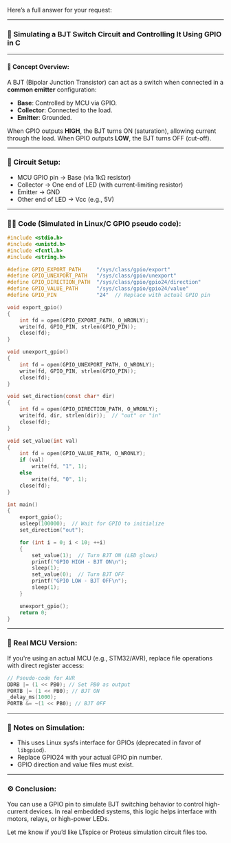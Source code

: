 Here’s a full answer for your request:

---

### 🔧 Simulating a BJT Switch Circuit and Controlling It Using GPIO in C

---

#### 🧠 **Concept Overview:**

A BJT (Bipolar Junction Transistor) can act as a switch when connected in a **common emitter** configuration:

* **Base**: Controlled by MCU via GPIO.
* **Collector**: Connected to the load.
* **Emitter**: Grounded.

When GPIO outputs **HIGH**, the BJT turns ON (saturation), allowing current through the load.
When GPIO outputs **LOW**, the BJT turns OFF (cut-off).

---

### 🔌 Circuit Setup:

* MCU GPIO pin → Base (via 1kΩ resistor)
* Collector → One end of LED (with current-limiting resistor)
* Emitter → GND
* Other end of LED → Vcc (e.g., 5V)

---

### 👨‍💻 Code (Simulated in Linux/C GPIO pseudo code):

```c
#include <stdio.h>
#include <unistd.h>
#include <fcntl.h>
#include <string.h>

#define GPIO_EXPORT_PATH     "/sys/class/gpio/export"
#define GPIO_UNEXPORT_PATH   "/sys/class/gpio/unexport"
#define GPIO_DIRECTION_PATH  "/sys/class/gpio/gpio24/direction"
#define GPIO_VALUE_PATH      "/sys/class/gpio/gpio24/value"
#define GPIO_PIN             "24"  // Replace with actual GPIO pin

void export_gpio()
{
    int fd = open(GPIO_EXPORT_PATH, O_WRONLY);
    write(fd, GPIO_PIN, strlen(GPIO_PIN));
    close(fd);
}

void unexport_gpio()
{
    int fd = open(GPIO_UNEXPORT_PATH, O_WRONLY);
    write(fd, GPIO_PIN, strlen(GPIO_PIN));
    close(fd);
}

void set_direction(const char* dir)
{
    int fd = open(GPIO_DIRECTION_PATH, O_WRONLY);
    write(fd, dir, strlen(dir));  // "out" or "in"
    close(fd);
}

void set_value(int val)
{
    int fd = open(GPIO_VALUE_PATH, O_WRONLY);
    if (val)
        write(fd, "1", 1);
    else
        write(fd, "0", 1);
    close(fd);
}

int main()
{
    export_gpio();
    usleep(100000);  // Wait for GPIO to initialize
    set_direction("out");

    for (int i = 0; i < 10; ++i)
    {
        set_value(1);  // Turn BJT ON (LED glows)
        printf("GPIO HIGH - BJT ON\n");
        sleep(1);
        set_value(0);  // Turn BJT OFF
        printf("GPIO LOW - BJT OFF\n");
        sleep(1);
    }

    unexport_gpio();
    return 0;
}
```

---

### 🧪 Real MCU Version:

If you're using an actual MCU (e.g., STM32/AVR), replace file operations with direct register access:

```c
// Pseudo-code for AVR
DDRB |= (1 << PB0); // Set PB0 as output
PORTB |= (1 << PB0); // BJT ON
_delay_ms(1000);
PORTB &= ~(1 << PB0); // BJT OFF
```

---

### 📏 Notes on Simulation:

* This uses Linux sysfs interface for GPIOs (deprecated in favor of `libgpiod`).
* Replace GPIO24 with your actual GPIO pin number.
* GPIO direction and value files must exist.

---

### ⚙️ Conclusion:

You can use a GPIO pin to simulate BJT switching behavior to control high-current devices. In real embedded systems, this logic helps interface with motors, relays, or high-power LEDs.

Let me know if you’d like LTspice or Proteus simulation circuit files too.

